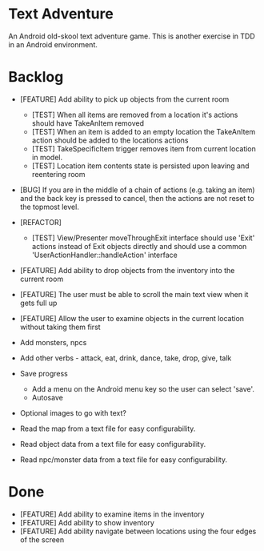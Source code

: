 Text Adventure
==============

An Android old-skool text adventure game. This is another exercise in TDD in an Android environment.

Backlog
=======

- [FEATURE] Add ability to pick up objects from the current room
  - [TEST] When all items are removed from a location it's actions should have TakeAnItem removed
  - [TEST] When an item is added to an empty location the TakeAnItem action should be added to the locations actions
  - [TEST] TakeSpecificItem trigger removes item from current location in model.
  - [TEST] Location item contents state is persisted upon leaving and reentering room
- [BUG] If you are in the middle of a chain of actions (e.g. taking an item) and the back key is pressed to cancel, then the actions are not reset to the topmost level.
- [REFACTOR]
  - [TEST] View/Presenter moveThroughExit interface should use 'Exit' actions instead of Exit objects directly and should use a common 'UserActionHandler::handleAction' interface
- [FEATURE] Add ability to drop objects from the inventory into the current room
- [FEATURE] The user must be able to scroll the main text view when it gets full up
- [FEATURE] Allow the user to examine objects in the current location without taking them first


- Add monsters, npcs

- Add other verbs - attack, eat, drink, dance, take, drop, give, talk

- Save progress
  - Add a menu on the Android menu key so the user can select 'save'.
  - Autosave

- Optional images to go with text?

- Read the map from a text file for easy configurability.
- Read object data from a text file for easy configurability.
- Read npc/monster data from a text file for easy configurability.

Done
====

- [FEATURE] Add ability to examine items in the inventory
- [FEATURE] Add ability to show inventory
- [FEATURE] Add ability navigate between locations using the four edges of the screen

